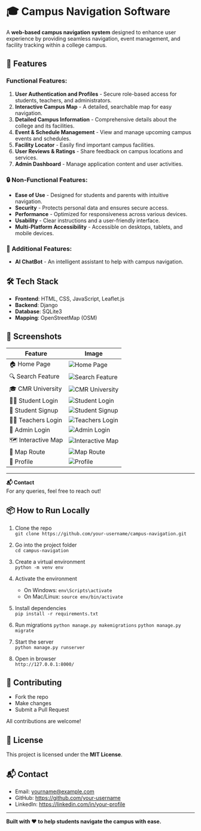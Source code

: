 # 🎓 Campus Navigation Software

A **web-based campus navigation system** designed to enhance user experience by providing seamless navigation, event management, and facility tracking within a college campus.

## 🚀 Features

### Functional Features:
1. **User Authentication and Profiles** - Secure role-based access for students, teachers, and administrators.
2. **Interactive Campus Map** - A detailed, searchable map for easy navigation.
3. **Detailed Campus Information** - Comprehensive details about the college and its facilities.
4. **Event & Schedule Management** - View and manage upcoming campus events and schedules.
5. **Facility Locator** - Easily find important campus facilities.
6. **User Reviews & Ratings** - Share feedback on campus locations and services.
7. **Admin Dashboard** - Manage application content and user activities.

### 🔒 Non-Functional Features:
- **Ease of Use** - Designed for students and parents with intuitive navigation.
- **Security** - Protects personal data and ensures secure access.
- **Performance** - Optimized for responsiveness across various devices.
- **Usability** - Clear instructions and a user-friendly interface.
- **Multi-Platform Accessibility** - Accessible on desktops, tablets, and mobile devices.

### 🤖 Additional Features:
- **AI ChatBot** - An intelligent assistant to help with campus navigation.

## 🛠️ Tech Stack
- **Frontend**: HTML, CSS, JavaScript, Leaflet.js
- **Backend**: Django
- **Database**: SQLite3
- **Mapping**: OpenStreetMap (OSM)

## 📸 Screenshots

| Feature | Image |
|---------|-------|
| 🏠 Home Page | ![Home Page](screenshots/home.png) |
| 🔍 Search Feature | ![Search Feature](screenshots/search.png) |
| 🎓 CMR University | ![CMR University](screenshots/cmr.png) |
| 👨‍🎓 Student Login | ![Student Login](screenshots/login.png) |
| 📝 Student Signup | ![Student Signup](screenshots/signup.png) |
| 👨‍🏫 Teachers Login | ![Teachers Login](screenshots/teachers_login.png) |
| 🔑 Admin Login | ![Admin Login](screenshots/adminlogin.png) |
| 🗺️ Interactive Map | ![Interactive Map](screenshots/map.png) |
| 📍 Map Route | ![Map Route](screenshots/maproute.png) |
| 🏅 Profile | ![Profile](screenshots/profile.png) |


---

**📬 Contact**  
For any queries, feel free to reach out!

## 📦 How to Run Locally

1. Clone the repo  
   `git clone https://github.com/your-username/campus-navigation.git`

2. Go into the project folder  
   `cd campus-navigation`

3. Create a virtual environment  
   `python -m venv env`

4. Activate the environment  
   - On Windows: `env\Scripts\activate`  
   - On Mac/Linux: `source env/bin/activate`

5. Install dependencies  
   `pip install -r requirements.txt`

6. Run migrations
   `python manage.py makemigrations`
   `python manage.py migrate`

7. Start the server  
`python manage.py runserver`

8. Open in browser  
`http://127.0.0.1:8000/`

## 🤝 Contributing

- Fork the repo  
- Make changes  
- Submit a Pull Request  

All contributions are welcome!

## 📜 License

This project is licensed under the **MIT License**.

## 📬 Contact

- Email: yourname@example.com  
- GitHub: https://github.com/your-username  
- LinkedIn: https://linkedin.com/in/your-profile  

---

**Built with ❤️ to help students navigate the campus with ease.**
